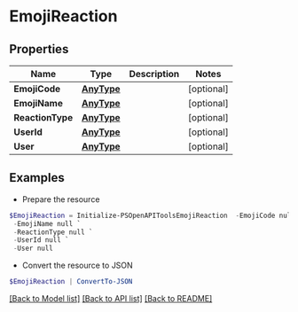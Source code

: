 # EmojiReaction
## Properties

Name | Type | Description | Notes
------------ | ------------- | ------------- | -------------
**EmojiCode** | [**AnyType**](.md) |  | [optional] 
**EmojiName** | [**AnyType**](.md) |  | [optional] 
**ReactionType** | [**AnyType**](.md) |  | [optional] 
**UserId** | [**AnyType**](.md) |  | [optional] 
**User** | [**AnyType**](.md) |  | [optional] 

## Examples

- Prepare the resource
```powershell
$EmojiReaction = Initialize-PSOpenAPIToolsEmojiReaction  -EmojiCode null `
 -EmojiName null `
 -ReactionType null `
 -UserId null `
 -User null
```

- Convert the resource to JSON
```powershell
$EmojiReaction | ConvertTo-JSON
```

[[Back to Model list]](../README.md#documentation-for-models) [[Back to API list]](../README.md#documentation-for-api-endpoints) [[Back to README]](../README.md)

